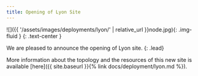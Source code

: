 ```yaml
---
title: Opening of Lyon Site
---
```


![]({{ '/assets/images/deployments/lyon/' | relative_url }}node.jpg){: .img-fluid }
{: .text-center }

We are pleased to announce the opening of Lyon site.
{: .lead}

More information about the topology and the resources of this new site is available [here]({{ site.baseurl }}{% link docs/deployment/lyon.md %}).
